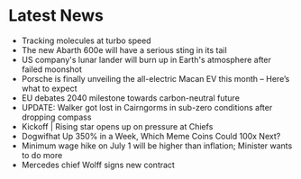 # Latest News
-  Tracking molecules at turbo speed
-  The new Abarth 600e will have a serious sting in its tail
-  US company's lunar lander will burn up in Earth's atmosphere after failed moonshot
-  Porsche is finally unveiling the all-electric Macan EV this month – Here’s what to expect
-  EU debates 2040 milestone towards carbon-neutral future
-  UPDATE: Walker got lost in Cairngorms in sub-zero conditions after dropping compass
-  Kickoff | Rising star opens up on pressure at Chiefs
-  Dogwifhat Up 350% in a Week, Which Meme Coins Could 100x Next?
-  Minimum wage hike on July 1 will be higher than inflation; Minister wants to do more
-  Mercedes chief Wolff signs new contract
